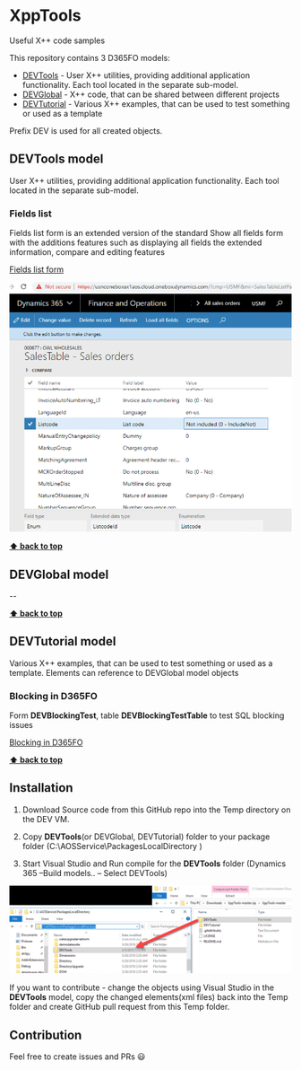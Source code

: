 # XppTools

Useful X++ code samples

This repository contains 3 D365FO models:
 - [DEVTools](#devtools)    - User X++ utilities, providing additional application functionality. Each tool located in the separate sub-model.
 - [DEVGlobal](#devglobal)   - X++ code, that can be shared between different projects
 - [DEVTutorial](#devtutorial) - Various X++ examples, that can be used to test something or used as a template

Prefix DEV is used for all created objects.

## DEVTools model

User X++ utilities, providing additional application functionality. Each tool located in the separate sub-model.

### Fields list 

Fields list form is an extended version of the standard Show all fields form with the additions features such as displaying all fields the  extended information, compare and editing features

[Fields list form](https://denistrunin.com/xpptools-fieldslist/)

![](assets/fieldslistEx.png)

**[⬆ back to top](#XppTools)**

## DEVGlobal model

--

**[⬆ back to top](#XppTools)**

## DEVTutorial model

Various X++ examples, that can be used to test something or used as a template. Elements can reference to DEVGlobal model objects

### Blocking in D365FO

Form **DEVBlockingTest**, table **DEVBlockingTestTable** to test SQL blocking issues

[Blocking in D365FO](https://denistrunin.com/understanding-sql-blocking/)

**[⬆ back to top](#XppTools)**

## Installation

1. Download Source code from this GitHub repo into the Temp directory on the DEV VM.

2. Copy **DEVTools**(or DEVGlobal, DEVTutorial) folder to your package folder (C:\AOSService\PackagesLocalDirectory )

3. Start Visual Studio and Run compile for the **DEVTools** folder (Dynamics 365 –Build models.. – Select DEVTools)

   

![](assets/CopyFolderToLocal.png)

If you want to contribute - change the objects using Visual Studio in the **DEVTools** model, copy the changed elements(xml files) back into the Temp folder and create GitHub pull request from this Temp folder.

## Contribution

Feel free to create issues and PRs 😃
